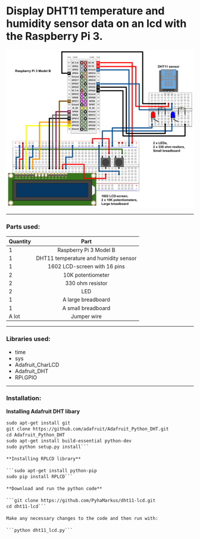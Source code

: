 # Display DHT11 temperature and humidity sensor data on an lcd with the Raspberry Pi 3.

![alt text](https://github.com/PyhaMarkus/dht11-lcd/blob/master/pictures/raspberrypi_LCD.png "Connections")

---

### Parts used:
| Quantity | Part                                  |
| -------- |:-------------:                        |
| 1        | Raspberry Pi 3 Model B                |
| 1        | DHT11 temperature and humidity sensor |
| 1        | 1602 LCD-screen with 16 pins          |
| 2        | 10K potentiometer                     |
| 2        | 330 ohm resistor                      |
| 2        | LED                                   |
| 1        | A large breadboard                    |
| 1        | A small breadboard                    |
| A lot    | Jumper wire                           |

---

### Libraries used:
* time
* sys
* Adafruit_CharLCD
* Adafruit_DHT
* RPi.GPIO

---

### Installation:

**Installing Adafruit DHT libary**

```sudo apt-get update
sudo apt-get install git
git clone https://github.com/adafruit/Adafruit_Python_DHT.git
cd Adafruit_Python_DHT
sudo apt-get install build-essential python-dev
sudo python setup.py install```

**Installing RPLCD library**

```sudo apt-get install python-pip
sudo pip install RPLCD```

**Download and run the python code**

```git clone https://github.com/PyhaMarkus/dht11-lcd.git
cd dht11-lcd```

Make any necessary changes to the code and then run with:

```python dht11_lcd.py```
